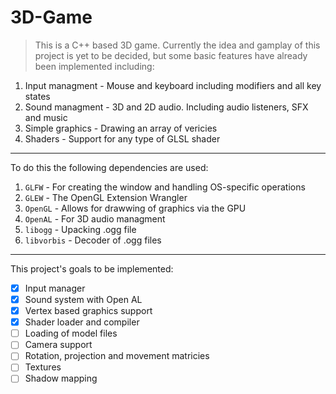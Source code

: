 # 3D-Game
> This is a C++ based 3D game. Currently the idea and gamplay of this project is yet to be decided, but some basic features have already been implemented including:

1. Input managment - Mouse and keyboard including modifiers and all key states
2. Sound managment - 3D and 2D audio. Including audio listeners, SFX and music
3. Simple graphics - Drawing an array of vericies
4. Shaders - Support for any type of GLSL shader

---

To do this the following dependencies are used:

1. `GLFW` - For creating the window and handling OS-specific operations
2. `GLEW` - The OpenGL Extension Wrangler
3. `OpenGL` - Allows for drawwing of graphics via the GPU
4. `OpenAL` - For 3D audio managment
5. `libogg` - Upacking .ogg file
6. `libvorbis` - Decoder of .ogg files

---

This project's goals to be implemented:

- [x] Input manager
- [x] Sound system with Open AL
- [x] Vertex based graphics support
- [x] Shader loader and compiler
- [ ] Loading of model files
- [ ] Camera support
- [ ] Rotation, projection and movement matricies
- [ ] Textures
- [ ] Shadow mapping

